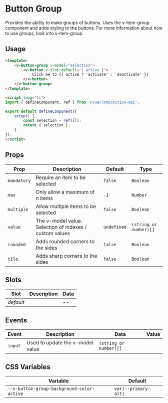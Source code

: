 # Button Group

Provides the ability to make groups of buttons. Uses the v-item-group component and adds styling to the buttons.
For more information about how to use groups, look into v-item-group.

## Usage

```html
<template>
	<v-button-group v-model="selection">
		<v-button v-slot:default="{ active }">
			Click me to {{ active ? 'activate' : 'deactivate' }}
		</v-button>
	</v-button-group>
</template>

<script lang="ts">
import { defineComponent, ref } from '@vue/composition-api';

export default defineComponent({
	setup() {
		const selection = ref([]);
		return { selection };
	}
});
</script>
```

## Props
| Prop        | Description                                             | Default     | Type                   |
|-------------|---------------------------------------------------------|-------------|------------------------|
| `mandatory` | Require an item to be selected                          | `false`     | `Boolean`              |
| `max`       | Only allow a maximum of n items                         | `-1`        | `Number`               |
| `multiple`  | Allow multiple items to be selected                     | `false`     | `Boolean`              |
| `value`     | The v-model value. Selection of indexes / custom values | `undefined` | `(string or number)[]` |
| `rounded`   | Adds rounded corners to the sides                       | `false`     | `Boolean`              |
| `tile`      | Adds sharp corners to the sides                         | `false`     | `Boolean`              |


## Slots
| Slot      | Description | Data |
|-----------|-------------|------|
| _default_ |             | --   |

## Events
| Event   | Description                      | Data                   | Value |
|---------|----------------------------------|------------------------|-------|
| `input` | Used to update the v-model value | `(string or number)[]` |       |


## CSS Variables
| Variable                                   | Default              |
|--------------------------------------------|----------------------|
| `--v-button-group-background-color-active` | `var(--primary-alt)` |




